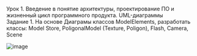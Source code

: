 Урок 1. Введение в понятие архитектуры, проектирование ПО и жизненный цикл программного продукта. UML-диаграммы   
Задание 1. На основе Диаграмы классов ModelElements, разработать классы: Model Store, PoligonalModel (Texture, Poligon), Flash, Camera, Scene

![image](https://user-images.githubusercontent.com/99810114/208302728-6b6ded38-7b7c-4ebf-8ff3-7b0434ab7156.png)
